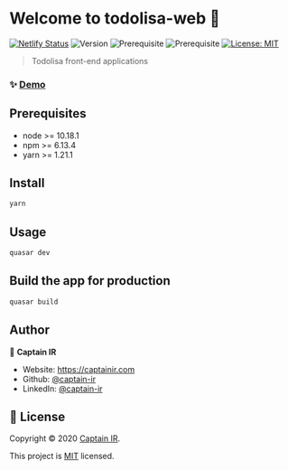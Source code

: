 # Welcome to todolisa-web 👋

[![Netlify Status](https://api.netlify.com/api/v1/badges/bec1250a-90c6-4869-9c91-85a97977deea/deploy-status)](https://app.netlify.com/sites/todolisa-web/deploys)
![Version](https://img.shields.io/badge/version-1.0.0-blue.svg?cacheSeconds=2592000)
![Prerequisite](https://img.shields.io/badge/node-%3E%3D%2010.18.1-blue.svg)
![Prerequisite](https://img.shields.io/badge/yarn-%3E%3D%201.21.1-blue.svg)
[![License: MIT](https://img.shields.io/badge/License-MIT-yellow.svg)](https://github.com/Todolisa/todolisa-web/blob/master/LICENSE)

> Todolisa front-end applications

### ✨ [Demo](https://todolisa-web.netlify.app/)

## Prerequisites

- node >= 10.18.1
- npm >= 6.13.4
- yarn >= 1.21.1

## Install

```sh
yarn
```

## Usage

```sh
quasar dev
```

## Build the app for production

```bash
quasar build
```

## Author

👤 **Captain IR**

- Website: https://captainir.com
- Github: [@captain-ir](https://github.com/captain-ir)
- LinkedIn: [@captain-ir](https://linkedin.com/in/captain-ir)

## 📝 License

Copyright © 2020 [Captain IR](https://github.com/captain-ir).

This project is [MIT](https://github.com/Todolisa/todolisa-web/blob/master/LICENSE) licensed.
